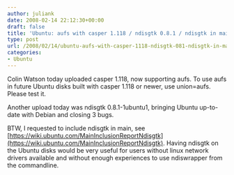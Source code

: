 ```yaml
---
author: juliank
date: 2008-02-14 22:12:30+00:00
draft: false
title: 'Ubuntu: aufs with casper 1.118 / ndisgtk 0.8.1 / ndisgtk in main?'
type: post
url: /2008/02/14/ubuntu-aufs-with-casper-1118-ndisgtk-081-ndisgtk-in-main/
categories:
- Ubuntu
---
```


Colin Watson today uploaded casper 1.118, now supporting aufs. To use aufs in future Ubuntu disks built with casper 1.118 or newer, use union=aufs. Please test it.

Another upload today was ndisgtk 0.8.1-1ubuntu1, bringing Ubuntu up-to-date with Debian and closing 3 bugs.

BTW, I requested to include ndisgtk in main, see [https://wiki.ubuntu.com/MainInclusionReportNdisgtk](https://wiki.ubuntu.com/MainInclusionReportNdisgtk). Having ndisgtk on the Ubuntu disks would be very useful for users without linux network drivers available and without enough experiences to use ndiswrapper from the commandline.
